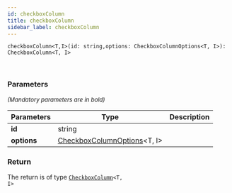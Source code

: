 ```yaml
---
id: checkboxColumn
title: checkboxColumn
sidebar_label: checkboxColumn
---
```


```tsx
checkboxColumn<T,I>(id: string,options: CheckboxColumnOptions<T, I>): CheckboxColumn<T, I>
```
<br/>



### Parameters

<font size="2"><i>(Mandatory parameters are in bold)</i></font>

| Parameters | Type | Description |
| --------- | ---- | ----------- |
| **id** | string |  |
| **options** | [CheckboxColumnOptions](/api2/types/CheckboxColumnOptions.md)<T, I\> |  |


### Return



The return is of type <code>[CheckboxColumn](/api2/types/CheckboxColumn.md)<T, I\></code>